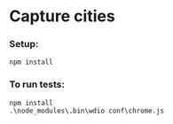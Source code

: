 # Capture cities

### Setup:
```
npm install
```

### To run tests:
```
npm install
.\node_modules\.bin\wdio conf\chrome.js
```

